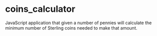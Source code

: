 coins_calculator
================

JavaScript application that given a number of pennies will calculate the minimum number of Sterling coins needed to make that amount.
